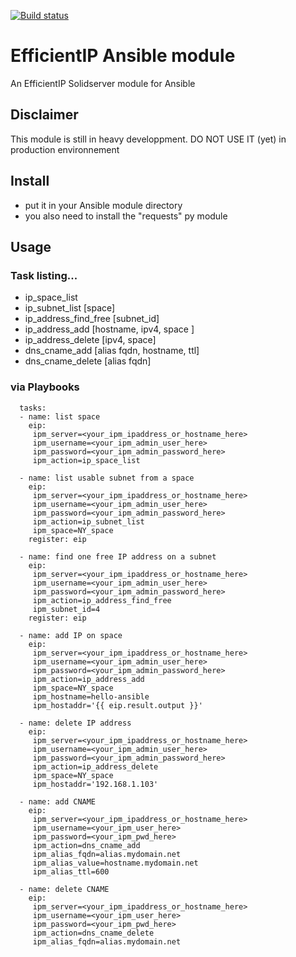 [![Build status](https://travis-ci.org/acoston/Ansible-EfficientIP.svg)](https://travis-ci.org/acoston/Ansible-EfficientIP)

# EfficientIP Ansible module
An EfficientIP Solidserver module for Ansible

## Disclaimer

This module is still in heavy developpment.
DO NOT USE IT (yet) in production environnement 

## Install

- put it in your Ansible module directory 
- you also need to install the "requests" py module

## Usage
### Task listing...
- ip_space_list
- ip_subnet_list [space] 
- ip_address_find_free [subnet_id]
- ip_address_add [hostname, ipv4, space ]
- ip_address_delete [ipv4, space]
- dns_cname_add [alias fqdn, hostname, ttl]
- dns_cname_delete [alias fqdn]


### via Playbooks 
```
  tasks:
  - name: list space
    eip:
     ipm_server=<your_ipm_ipaddress_or_hostname_here>
     ipm_username=<your_ipm_admin_user_here>
     ipm_password=<your_ipm_admin_password_here>
     ipm_action=ip_space_list

  - name: list usable subnet from a space
    eip:
     ipm_server=<your_ipm_ipaddress_or_hostname_here>
     ipm_username=<your_ipm_admin_user_here>
     ipm_password=<your_ipm_admin_password_here>
     ipm_action=ip_subnet_list
     ipm_space=NY_space
    register: eip

  - name: find one free IP address on a subnet
    eip:
     ipm_server=<your_ipm_ipaddress_or_hostname_here>
     ipm_username=<your_ipm_admin_user_here>
     ipm_password=<your_ipm_admin_password_here>
     ipm_action=ip_address_find_free
     ipm_subnet_id=4
    register: eip

  - name: add IP on space
    eip:
     ipm_server=<your_ipm_ipaddress_or_hostname_here>
     ipm_username=<your_ipm_admin_user_here>
     ipm_password=<your_ipm_admin_password_here>
     ipm_action=ip_address_add
     ipm_space=NY_space
     ipm_hostname=hello-ansible
     ipm_hostaddr='{{ eip.result.output }}'

  - name: delete IP address
    eip:
     ipm_server=<your_ipm_ipaddress_or_hostname_here>
     ipm_username=<your_ipm_admin_user_here>
     ipm_password=<your_ipm_admin_password_here>
     ipm_action=ip_address_delete
     ipm_space=NY_space
     ipm_hostaddr='192.168.1.103'

  - name: add CNAME
    eip:
     ipm_server=<your_ipm_ipaddress_or_hostname_here>
     ipm_username=<your_ipm_user_here>
     ipm_password=<your_ipm_pwd_here>
     ipm_action=dns_cname_add
     ipm_alias_fqdn=alias.mydomain.net
     ipm_alias_value=hostname.mydomain.net
     ipm_alias_ttl=600

  - name: delete CNAME
    eip:
     ipm_server=<your_ipm_ipaddress_or_hostname_here>
     ipm_username=<your_ipm_user_here>
     ipm_password=<your_ipm_pwd_here>
     ipm_action=dns_cname_delete
     ipm_alias_fqdn=alias.mydomain.net
```
